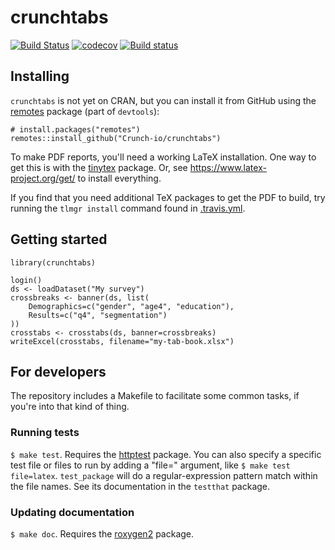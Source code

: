# crunchtabs

[![Build Status](https://travis-ci.org/Crunch-io/crunchtabs.png?branch=master)](https://travis-ci.org/Crunch-io/crunchtabs)  [![codecov](https://codecov.io/gh/Crunch-io/crunchtabs/branch/master/graph/badge.svg)](https://codecov.io/gh/Crunch-io/crunchtabs) [![Build status](https://ci.appveyor.com/api/projects/status/5x52wy88wnvdky3n?svg=true)](https://ci.appveyor.com/project/nealrichardson/crunchtabs)


## Installing

<!-- If you're putting `crunchtabs` on CRAN, it can be installed with

    install.packages("crunchtabs") -->

`crunchtabs` is not yet on CRAN, but you can install it from GitHub using the [remotes](https://github.com/r-lib/remotes) package (part of `devtools`):

    # install.packages("remotes")
    remotes::install_github("Crunch-io/crunchtabs")

To make PDF reports, you'll need a working LaTeX installation. One way to get this is with the [tinytex](https://yihui.name/tinytex/) package. Or, see https://www.latex-project.org/get/ to install everything.

If you find that you need additional TeX packages to get the PDF to build, try running the `tlmgr install` command found in [.travis.yml](https://github.com/Crunch-io/crunchtabs/blob/master/.travis.yml).

## Getting started

    library(crunchtabs)

    login()
    ds <- loadDataset("My survey")
    crossbreaks <- banner(ds, list(
        Demographics=c("gender", "age4", "education"),
        Results=c("q4", "segmentation")
    ))
    crosstabs <- crosstabs(ds, banner=crossbreaks)
    writeExcel(crosstabs, filename="my-tab-book.xlsx")

## For developers

The repository includes a Makefile to facilitate some common tasks, if you're into that kind of thing.

### Running tests

`$ make test`. Requires the [httptest](https://github.com/nealrichardson/httptest) package. You can also specify a specific test file or files to run by adding a "file=" argument, like `$ make test file=latex`. `test_package` will do a regular-expression pattern match within the file names. See its documentation in the `testthat` package.

### Updating documentation

`$ make doc`. Requires the [roxygen2](https://github.com/klutometis/roxygen) package.
